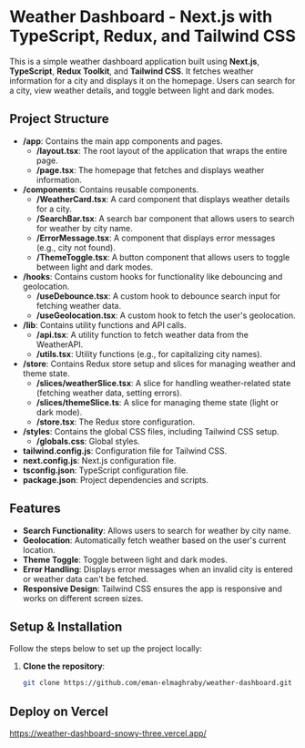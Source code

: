 # Weather Dashboard - Next.js with TypeScript, Redux, and Tailwind CSS

This is a simple weather dashboard application built using **Next.js**, **TypeScript**, **Redux Toolkit**, and **Tailwind CSS**. It fetches weather information for a city and displays it on the homepage. Users can search for a city, view weather details, and toggle between light and dark modes.

## Project Structure

- **/app**: Contains the main app components and pages.
  - **/layout.tsx**: The root layout of the application that wraps the entire page.
  - **/page.tsx**: The homepage that fetches and displays weather information.
- **/components**: Contains reusable components.
  - **/WeatherCard.tsx**: A card component that displays weather details for a city.
  - **/SearchBar.tsx**: A search bar component that allows users to search for weather by city name.
  - **/ErrorMessage.tsx**: A component that displays error messages (e.g., city not found).
  - **/ThemeToggle.tsx**: A button component that allows users to toggle between light and dark modes.
- **/hooks**: Contains custom hooks for functionality like debouncing and geolocation.
  - **/useDebounce.tsx**: A custom hook to debounce search input for fetching weather data.
  - **/useGeolocation.tsx**: A custom hook to fetch the user's geolocation.
- **/lib**: Contains utility functions and API calls.
  - **/api.tsx**: A utility function to fetch weather data from the WeatherAPI.
  - **/utils.tsx**: Utility functions (e.g., for capitalizing city names).
- **/store**: Contains Redux store setup and slices for managing weather and theme state.
  - **/slices/weatherSlice.tsx**: A slice for handling weather-related state (fetching weather data, setting errors).
  - **/slices/themeSlice.ts**: A slice for managing theme state (light or dark mode).
  - **/store.tsx**: The Redux store configuration.
- **/styles**: Contains the global CSS files, including Tailwind CSS setup.
  - **/globals.css**: Global styles.
- **tailwind.config.js**: Configuration file for Tailwind CSS.
- **next.config.js**: Next.js configuration file.
- **tsconfig.json**: TypeScript configuration file.
- **package.json**: Project dependencies and scripts.

## Features

- **Search Functionality**: Allows users to search for weather by city name.
- **Geolocation**: Automatically fetch weather based on the user's current location.
- **Theme Toggle**: Toggle between light and dark modes.
- **Error Handling**: Displays error messages when an invalid city is entered or weather data can't be fetched.
- **Responsive Design**: Tailwind CSS ensures the app is responsive and works on different screen sizes.

## Setup & Installation

Follow the steps below to set up the project locally:

1. **Clone the repository**:

   ```bash
   git clone https://github.com/eman-elmaghraby/weather-dashboard.git


## Deploy on Vercel

https://weather-dashboard-snowy-three.vercel.app/
